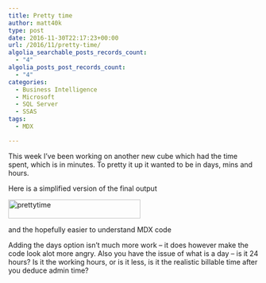 ```yaml
---
title: Pretty time
author: matt40k
type: post
date: 2016-11-30T22:17:23+00:00
url: /2016/11/pretty-time/
algolia_searchable_posts_records_count:
  - "4"
algolia_posts_post_records_count:
  - "4"
categories:
  - Business Intelligence
  - Microsoft
  - SQL Server
  - SSAS
tags:
  - MDX

---
```

This week I&#8217;ve been working on another new cube which had the time spent, which is in minutes. To pretty it up it wanted to be in days, mins and hours.

Here is a simplified version of the final output

<a href="//matt40k.uk/img/2016/11/prettytime.png" target="_blank" rel="nofollow"><img class="alignnone size-full wp-image-948" src="//matt40k.uk/img/2016/11/prettytime.png" alt="prettytime" width="266" height="38" /></a>

and the hopefully easier to understand MDX code

<div class="gist-oembed" data-gist="matt40k/b45d73245d88405c06722d65e1a0bdfe.json">
</div>

Adding the days option isn&#8217;t much more work &#8211; it does however make the code look alot more angry. Also you have the issue of what is a day &#8211; is it 24 hours? Is it the working hours, or is it less, is it the realistic billable time after you deduce admin time?
